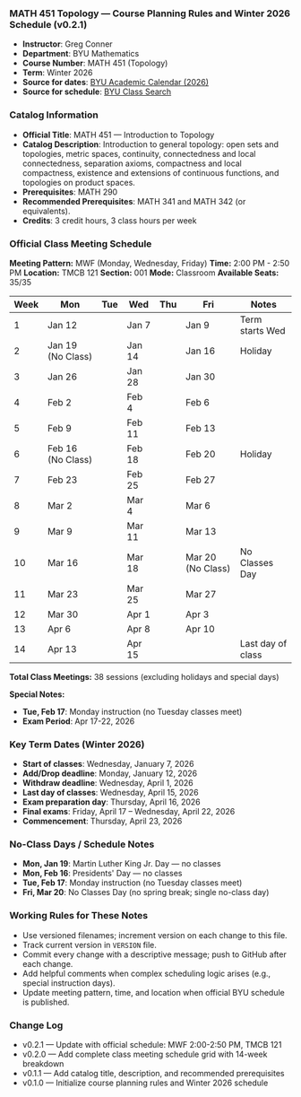 ### MATH 451 Topology — Course Planning Rules and Winter 2026 Schedule (v0.2.1)

- **Instructor**: Greg Conner
- **Department**: BYU Mathematics
- **Course Number**: MATH 451 (Topology)
- **Term**: Winter 2026
- **Source for dates**: [BYU Academic Calendar (2026)](https://academiccalendar.byu.edu/2026-calendar-list-view)
- **Source for schedule**: [BYU Class Search](https://commtech.byu.edu/noauth/classSchedule/index.php)

### Catalog Information
- **Official Title**: MATH 451 — Introduction to Topology
- **Catalog Description**: Introduction to general topology: open sets and topologies, metric spaces, continuity, connectedness and local connectedness, separation axioms, compactness and local compactness, existence and extensions of continuous functions, and topologies on product spaces.
- **Prerequisites**: MATH 290
- **Recommended Prerequisites**: MATH 341 and MATH 342 (or equivalents).
- **Credits**: 3 credit hours, 3 class hours per week

### Official Class Meeting Schedule
**Meeting Pattern:** MWF (Monday, Wednesday, Friday)
**Time:** 2:00 PM - 2:50 PM
**Location:** TMCB 121
**Section:** 001
**Mode:** Classroom
**Available Seats:** 35/35

| Week | Mon | Tue | Wed | Thu | Fri | Notes |
|------|-----|-----|-----|-----|-----|-------|
| 1 | Jan 12 |  | Jan 7 |  | Jan 9 | Term starts Wed |
| 2 | Jan 19 (No Class) |  | Jan 14 |  | Jan 16 | Holiday |
| 3 | Jan 26 |  | Jan 28 |  | Jan 30 |  |
| 4 | Feb 2 |  | Feb 4 |  | Feb 6 |  |
| 5 | Feb 9 |  | Feb 11 |  | Feb 13 |  |
| 6 | Feb 16 (No Class) |  | Feb 18 |  | Feb 20 | Holiday |
| 7 | Feb 23 |  | Feb 25 |  | Feb 27 |  |
| 8 | Mar 2 |  | Mar 4 |  | Mar 6 |  |
| 9 | Mar 9 |  | Mar 11 |  | Mar 13 |  |
| 10 | Mar 16 |  | Mar 18 |  | Mar 20 (No Class) | No Classes Day |
| 11 | Mar 23 |  | Mar 25 |  | Mar 27 |  |
| 12 | Mar 30 |  | Apr 1 |  | Apr 3 |  |
| 13 | Apr 6 |  | Apr 8 |  | Apr 10 |  |
| 14 | Apr 13 |  | Apr 15 |  |  | Last day of class |

**Total Class Meetings:** 38 sessions (excluding holidays and special days)

**Special Notes:**
- **Tue, Feb 17**: Monday instruction (no Tuesday classes meet)
- **Exam Period**: Apr 17-22, 2026

### Key Term Dates (Winter 2026)
- **Start of classes**: Wednesday, January 7, 2026
- **Add/Drop deadline**: Monday, January 12, 2026
- **Withdraw deadline**: Wednesday, April 1, 2026
- **Last day of classes**: Wednesday, April 15, 2026
- **Exam preparation day**: Thursday, April 16, 2026
- **Final exams**: Friday, April 17 – Wednesday, April 22, 2026
- **Commencement**: Thursday, April 23, 2026

### No-Class Days / Schedule Notes
- **Mon, Jan 19**: Martin Luther King Jr. Day — no classes
- **Mon, Feb 16**: Presidents' Day — no classes
- **Tue, Feb 17**: Monday instruction (no Tuesday classes meet)
- **Fri, Mar 20**: No Classes Day (no spring break; single no-class day)

### Working Rules for These Notes
- Use versioned filenames; increment version on each change to this file.
- Track current version in `VERSION` file.
- Commit every change with a descriptive message; push to GitHub after each change.
- Add helpful comments when complex scheduling logic arises (e.g., special instruction days).
- Update meeting pattern, time, and location when official BYU schedule is published.

### Change Log
- v0.2.1 — Update with official schedule: MWF 2:00-2:50 PM, TMCB 121
- v0.2.0 — Add complete class meeting schedule grid with 14-week breakdown
- v0.1.1 — Add catalog title, description, and recommended prerequisites
- v0.1.0 — Initialize course planning rules and Winter 2026 schedule
